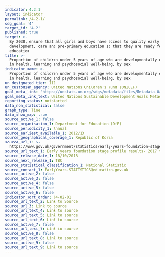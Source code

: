 ```yaml
---
indicator: 4.2.1
layout: indicator
permalink: /4-2-1/
sdg_goal: '4'
target_id: '4.2'
published: true
target: >-
  By 2030, ensure that all girls and boys have access to quality early childhood
  development, care and pre-primary education so that they are ready for primary
  education
title: >-
  Proportion of children under 5 years of age who are developmentally on track
  in health, learning and psychosocial well-being, by sex
indicator_name: >-
  Proportion of children under 5 years of age who are developmentally on track
  in health, learning and psychosocial well-being, by sex
un_designated_tier: III
un_custodian_agency: United Nations Children's Fund (UNICEF)
goal_meta_link: 'https://unstats.un.org/sdgs/metadata/files/Metadata-04-02-01.pdf'
goal_meta_link_text: United Nations Sustainable Development Goals Metadata (PDF 4.0 MB)
reporting_status: notstarted
data_non_statistical: false
graph_type: line
data_show_map: true
source_active_1: false
source_organisation_1: Department for Education (DfE)
source_periodicity_1: Annual
source_earliest_available_1: 2012/13
source_geographical_coverage_1: Republic of Korea
source_url_1: >-
  https://www.gov.uk/government/statistics/early-years-foundation-stage-profile-results-2017-to-2018
source_url_text_1: Early years foundation stage profile results- 2017 to 2018
source_release_date_1: 18/10/2018
source_next_release_1: TBC
source_statistical_classification_1: National Statistic
source_contact_1: EarlyYears.STATISTICS@education.gov.uk
source_active_2: false
source_active_3: false
source_active_4: false
source_active_5: false
source_active_6: false
indicator_sort_order: 04-02-01
source_url_text_2: Link to Source
source_url_3: Link to source
source_url_text_4: Link to source
source_url_text_5: Link to source
source_url_text_6: Link to source
source_active_7: false
source_url_text_7: Link to source
source_active_8: false
source_url_text_8: Link to source
source_active_9: false
source_url_text_9: Link to source
---
```

